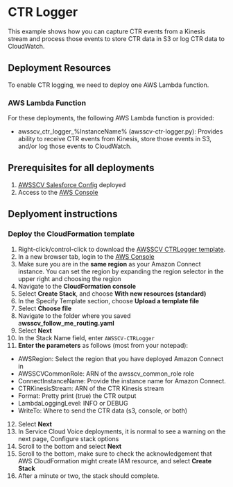 # CTR Logger
This example shows how you can capture CTR events from a Kinesis stream and process those events to store CTR data in S3 or log CTR data to CloudWatch.

## Deployment Resources
To enable CTR logging, we need to deploy one AWS Lambda function.

### AWS Lambda Function
For these deployments, the following AWS Lambda function is provided:
- awsscv_ctr_logger_%InstanceName% (awsscv-ctr-logger.py): Provides ability to receive CTR events from Kinesis, store those events in S3, and/or log those events to CloudWatch.

## Prerequisites for all deployments
1. [AWSSCV Salesforce Config](amazon-connect-salesforce-scv/Common/AWSSCV-SalesforceConfig) deployed
2. Access to the [AWS Console](https://console.aws.amazon.com/console/home)

## Deplyoment instructions
### Deploy the CloudFormation template
1. Right-click/control-click to download the [AWSSCV CTRLogger template](https://raw.githubusercontent.com/amazon-connect/amazon-connect-salesforce-scv/master/Solutions/AWSSCV-CTRLogger/CloudFormation/awsscv_ctr_logger.yaml).
2. In a new browser tab, login to the [AWS Console](https://console.aws.amazon.com/console/home)
3.	Make sure you are in the **same region** as your Amazon Connect instance. You can set the region by expanding the region selector in the upper right and choosing the region
4.	Navigate to the **CloudFormation console**
5.	Select **Create Stack**, and choose **With new resources (standard)**
6.	In the Specify Template section, choose **Upload a template file**
7.	Select **Choose file**
8.	Navigate to the folder where you saved a**wsscv_follow_me_routing.yaml**
9.	Select **Next**
10.	In the Stack Name field, enter `AWSSCV-CTRLogger`
11.	**Enter the parameters** as follows (most from your notepad):
- AWSRegion: Select the region that you have deployed Amazon Connect in
- AWSSCVCommonRole: ARN of the awsscv_common_role role
- ConnectInstanceName: Provide the instance name for Amazon Connect.
- CTRKinesisStream: ARN of the CTR Kinesis stream
- Format: Pretty print (true) the CTR output
- LambdaLoggingLevel: INFO or DEBUG
- WriteTo: Where to send the CTR data (s3, console, or both)
12.	Select **Next**
13.	In Service Cloud Voice deployments, it is normal to see a warning on the next page, Configure stack options
14.	Scroll to the bottom and select **Next**
15.	Scroll to the bottom, make sure to check the acknowledgement that AWS CloudFormation might create IAM resource, and select **Create Stack**
16.	After a minute or two, the stack should complete.
